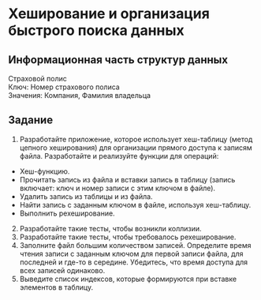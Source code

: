 
# Хеширование и организация быстрого поиска данных
## Информационная часть структур данных
Страховой полис <br/>
Ключ: Номер страхового полиса <br/>
Значения: Компания, Фамилия владельца
## Задание 
1. Разработайте приложение, которое использует хеш-таблицу (метод цепного хеширования) для организации прямого доступа к записям файла.
Разработайте и реализуйте функции для операций:
- Хеш-функцию.
- Прочитать запись из файла и вставки запись в таблицу (запись включает: ключ и номер записи с этим ключом в файле).
- Удалить запись из таблицы и из файла.
- Найти запись с заданным ключом в файле, используя хеш-таблицу.
- Выполнить рехеширование.
2. Разработайте такие тесты, чтобы возникли коллизии.
3. Разработайте такие тесты, чтобы требовалось рехеширование.
4. Заполните файл большим количеством записей. Определите время чтения записи с заданным ключом для первой записи файла, для последней и где-то
в середине. Убедитесь, что время доступа для всех записей
одинаково.
5. Выведите список индексов, которые формируются при вставке элементов в
таблицу.
